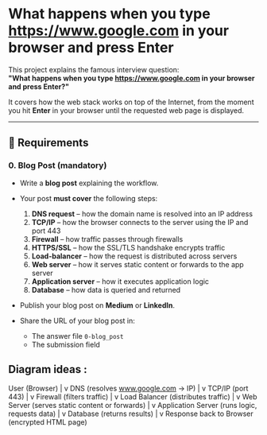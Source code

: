 # What happens when you type https://www.google.com in your browser and press Enter

This project explains the famous interview question:  
**"What happens when you type https://www.google.com in your browser and press Enter?"**

It covers how the web stack works on top of the Internet, from the moment you hit **Enter** in your browser until the requested web page is displayed.

---

## 📌 Requirements

### 0. Blog Post (mandatory)
- Write a **blog post** explaining the workflow.  
- Your post **must cover** the following steps:
  1. **DNS request** – how the domain name is resolved into an IP address  
  2. **TCP/IP** – how the browser connects to the server using the IP and port 443  
  3. **Firewall** – how traffic passes through firewalls  
  4. **HTTPS/SSL** – how the SSL/TLS handshake encrypts traffic  
  5. **Load-balancer** – how the request is distributed across servers  
  6. **Web server** – how it serves static content or forwards to the app server  
  7. **Application server** – how it executes application logic  
  8. **Database** – how data is queried and returned  

- Publish your blog post on **Medium** or **LinkedIn**.  
- Share the URL of your blog post in:  
  - The answer file `0-blog_post`  
  - The submission field  

## Diagram ideas : 

User (Browser)
   |
   v
DNS (resolves www.google.com → IP)
   |
   v
TCP/IP (port 443)
   |
   v
Firewall (filters traffic)
   |
   v
Load Balancer (distributes traffic)
   |
   v
Web Server (serves static content or forwards)
   |
   v
Application Server (runs logic, requests data)
   |
   v
Database (returns results)
   |
   v
Response back to Browser (encrypted HTML page)
